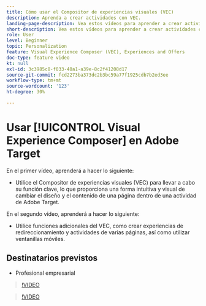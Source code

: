 ```yaml
---
title: Cómo usar el Compositor de experiencias visuales (VEC)
description: Aprenda a crear actividades con VEC.
landing-page-description: Vea estos vídeos para aprender a crear actividades con el Compositor de experiencias visuales (VEC).
short-description: Vea estos vídeos para aprender a crear actividades con el Compositor de experiencias visuales (VEC).
role: User
level: Beginner
topic: Personalization
feature: Visual Experience Composer (VEC), Experiences and Offers
doc-type: feature video
kt: null
exl-id: 3c3985c8-f033-40a1-a39e-8c2f41208d17
source-git-commit: fcd2273ba373dc2b3bc59a77f1925cdb7b2ed3ee
workflow-type: tm+mt
source-wordcount: '123'
ht-degree: 30%

---
```


# Usar [!UICONTROL Visual Experience Composer] en Adobe Target

En el primer vídeo, aprenderá a hacer lo siguiente:

* Utilice el Compositor de experiencias visuales (VEC) para llevar a cabo su función clave, lo que proporciona una forma intuitiva y visual de cambiar el diseño y el contenido de una página dentro de una actividad de Adobe Target.

En el segundo vídeo, aprenderá a hacer lo siguiente:

* Utilice funciones adicionales del VEC, como crear experiencias de redireccionamiento y actividades de varias páginas, así como utilizar ventanillas móviles.

## Destinatarios previstos

* Profesional empresarial

>[!VIDEO](https://video.tv.adobe.com/v/17399/?quality=12)

>[!VIDEO](https://video.tv.adobe.com/v/17401/?quality=12)
